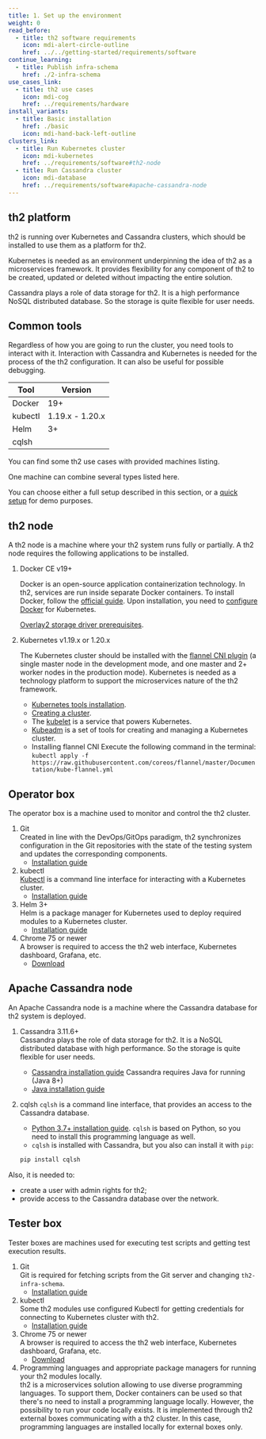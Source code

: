 ```yaml
---
title: 1. Set up the environment 
weight: 0
read_before:
  - title: th2 software requirements
    icon: mdi-alert-circle-outline
    href: ../../getting-started/requirements/software
continue_learning:
  - title: Publish infra-schema
    href: ./2-infra-schema
use_cases_link:
  - title: th2 use cases
    icon: mdi-cog
    href: ../requirements/hardware
install_variants:
  - title: Basic installation
    href: ./basic
    icon: mdi-hand-back-left-outline
clusters_link:
  - title: Run Kubernetes cluster
    icon: mdi-kubernetes
    href: ../requirements/software#th2-node
  - title: Run Cassandra cluster
    icon: mdi-database
    href: ../requirements/software#apache-cassandra-node
---
```


<!--more-->

## th2 platform 

th2 is running over Kubernetes and Cassandra clusters, which should be installed to use them as a platform for th2.

Kubernetes is needed as an environment underpinning the idea of th2 as a microservices framework. It provides flexibility for any component of th2 to be created, updated or deleted without impacting the entire solution.

Cassandra plays a role of data storage for th2. It is a high performance NoSQL distributed database. So the storage is quite flexible for user needs.

## Common tools

Regardless of how you are going to run the cluster, you need tools to interact with it. Interaction with Cassandra and Kubernetes is needed for the process of the th2 configuration. It can also be useful for possible debugging.

| Tool    | Version         |
| ------- | --------------- |
| Docker  | 19+             |
| kubectl | 1.19.x - 1.20.x |
| Helm    | 3+              |
| cqlsh   |                 |

You can find some th2 use cases with provided machines listing.

<recommendations :items="$frontmatter.use_cases_link"></recommendations>

One machine can combine several types listed here.

You can choose either a full setup described in this section, or a [quick setup](../../cookbook/quick-setup) for demo purposes. 


## th2 node

A th2 node is a machine where your th2 system runs fully or partially. A th2 node requires the following applications to be installed. 

1. Docker CE v19+

   Docker is an open-source application containerization technology. In th2, services are run inside separate Docker containers. To install Docker, follow the [official guide](https://docs.docker.com/engine/install/). Upon installation, you need to [configure Docker](https://kubernetes.io/docs/setup/production-environment/container-runtimes/#docker) for Kubernetes.

   [Overlay2 storage driver prerequisites](https://docs.docker.com/storage/storagedriver/overlayfs-driver/#prerequisites).
   
2. Kubernetes v1.19.x or 1.20.x

   The Kubernetes cluster should be installed with the [flannel CNI plugin](https://coreos.com/flannel/docs/latest/kubernetes.html#the-flannel-cni-plugin) (a single master node in the development mode, and one master and 2+ worker nodes in the production mode). Kubernetes is needed as a technology platform to support the microservices nature of the th2 framework.
   - [Kubernetes tools installation](https://kubernetes.io/docs/setup/production-environment/tools/kubeadm/install-kubeadm/).
   - [Creating a cluster](https://kubernetes.io/docs/setup/production-environment/tools/kubeadm/create-cluster-kubeadm/).
   - The [kubelet](https://kubernetes.io/docs/reference/command-line-tools-reference/kubelet/) is a service that powers Kubernetes.  
   - [Kubeadm](https://kubernetes.io/docs/reference/setup-tools/kubeadm/) is a set of tools for creating and managing a Kubernetes cluster.     
   - Installing flannel CNI 
      Execute the following command in the terminal: <br />```kubectl apply -f https://raw.githubusercontent.com/coreos/flannel/master/Documentation/kube-flannel.yml```
    
   
## Operator box

The operator box is a machine used to monitor and control the th2 cluster.

1. Git  
   Created in line with the DevOps/GitOps paradigm, th2 synchronizes configuration in the Git repositories with the state of the testing system and updates the corresponding components.
   - [Installation guide](https://git-scm.com/book/en/v2/Getting-Started-Installing-Git)
2. kubectl  
   [Kubectl](https://kubernetes.io/docs/reference/kubectl/) is a command line interface for interacting with a Kubernetes cluster.  
   - [Installation guide](https://kubernetes.io/docs/tasks/tools/#kubectl)
3. Helm 3+  
   Helm is a package manager for Kubernetes used to deploy required modules to a Kubernetes cluster.  
   - [Installation guide](https://helm.sh/docs/intro/install/)
4. Chrome 75 or newer  
   A browser is required to access the th2 web interface, Kubernetes dashboard, Grafana, etc.  
   - [Download](https://www.google.com/chrome)

## Apache Cassandra node

An Apache Cassandra node is a machine where the Cassandra database for th2 system is deployed.

1. Cassandra 3.11.6+  
   Cassandra plays the role of data storage for th2. It is a NoSQL distributed database with high performance. So the storage is quite flexible for user needs.
   - [Cassandra installation guide](https://cassandra.apache.org/doc/latest/getting_started/installing.html#installing-cassandra)
   Cassandra requires Java for running (Java 8+)
   - [Java installation guide](https://www.java.com/en/download/help/download_options.html)
   

2. cqlsh
   `cqlsh` is a command line interface, that provides an access to the Cassandra database.
   - [Python 3.7+ installation guide](https://wiki.python.org/moin/BeginnersGuide/Download). `cqlsh` is based on Python, so you need to install this programming language as well.
   - `cqlsh` is installed with Cassandra, but you also can install it with `pip`:
    ```sh
    pip install cqlsh
    ```

Also, it is needed to:
- create a user with admin rights for th2;
- provide access to the Cassandra database over the network.

## Tester box

Tester boxes are machines used for executing test scripts and getting test execution results.

1. Git  
   Git is required for fetching scripts from the Git server and changing `th2-infra-schema`.
   - [Installation guide](https://git-scm.com/book/en/v2/Getting-Started-Installing-Git)
2. kubectl  
   Some th2 modules use configured Kubectl for getting credentials for connecting to Kubernetes cluster with th2.  
   - [Installation guide](https://kubernetes.io/docs/tasks/tools/)
3. Chrome 75 or newer  
   A browser is required to access the th2 web interface, Kubernetes dashboard, Grafana, etc.  
   - [Download](https://www.google.com/chrome)
4. Programming languages and appropriate package managers for running your th2 modules locally.  
   th2 is a microservices solution allowing to use diverse programming languages. To support them, Docker containers can be used so that there's no need to install a programming language locally. However, the possibility to run your code locally exists. It is implemented through th2 external boxes communicating with a th2 cluster. In this case, programming languages are installed locally for external boxes only.
